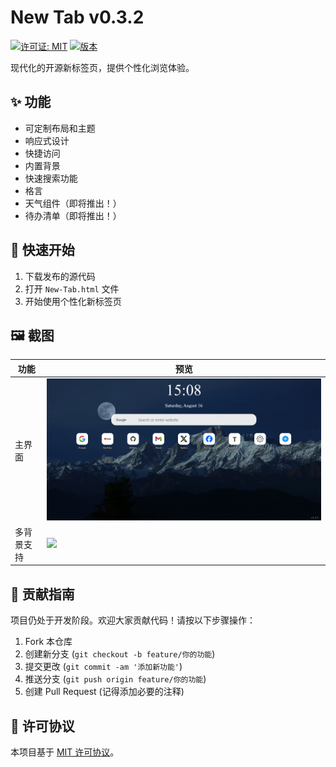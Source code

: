 # New Tab v0.3.2
[![许可证: MIT](https://img.shields.io/badge/License-MIT-yellow.svg)](../LICENSE)
[![版本](https://img.shields.io/badge/version-0.3.2-blue)]()

现代化的开源新标签页，提供个性化浏览体验。

## ✨ 功能
- 可定制布局和主题
- 响应式设计
- 快捷访问
- 内置背景
- 快速搜索功能
- 格言
- 天气组件（即将推出！）
- 待办清单（即将推出！）

## 🚀 快速开始
1. 下载发布的源代码
2. 打开 `New-Tab.html` 文件
3. 开始使用个性化新标签页

## 🖼️ 截图
| 功能 | 预览 |
|------|------|
| 主界面 | ![](../images/Screenshots/New%20Tab_1.png) |
| 多背景支持 | ![](../images/Screenshots/New%20Tab_2.png) |

## 👥 贡献指南
项目仍处于开发阶段。欢迎大家贡献代码！请按以下步骤操作：
1. Fork 本仓库
2. 创建新分支 (`git checkout -b feature/你的功能`)
3. 提交更改 (`git commit -am '添加新功能'`)
4. 推送分支 (`git push origin feature/你的功能`)
5. 创建 Pull Request
(记得添加必要的注释)

## 📄 许可协议
本项目基于 [MIT 许可协议](../LICENSE)。
